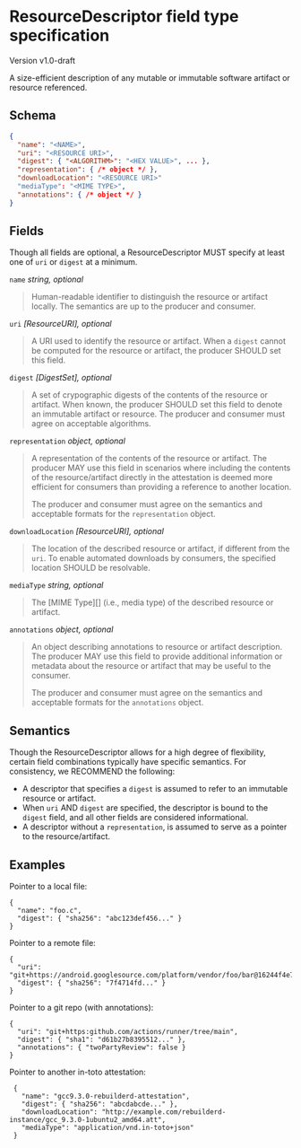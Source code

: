 # ResourceDescriptor field type specification

Version v1.0-draft

A size-efficient description of any mutable or immutable software artifact
or resource referenced.

## Schema

```json
{
  "name": "<NAME>",
  "uri": "<RESOURCE URI>",
  "digest": { "<ALGORITHM>": "<HEX VALUE>", ... },
  "representation": { /* object */ },
  "downloadLocation": "<RESOURCE URI>"
  "mediaType": "<MIME TYPE>",
  "annotations": { /* object */ }
}
```

## Fields

Though all fields are optional, a ResourceDescriptor MUST specify at least
one of `uri` or `digest` at a minimum.

`name` _string, optional_

> Human-readable identifier to distinguish the resource or artifact locally.
> The semantics are up to the producer and consumer.

`uri` _[ResourceURI], optional_

> A URI used to identify the resource or artifact. When a `digest` cannot be
> computed for the resource or artifact, the producer SHOULD set this field.

`digest` _[DigestSet], optional_

> A set of crypographic digests of the contents of the resource or artifact.
> When known, the producer SHOULD set this field to denote an immutable
> artifact or resource. The producer and consumer must agree on acceptable
> algorithms.

`representation` _object, optional_

> A representation of the contents of the resource or artifact.
> The producer MAY use this field in scenarios where including the contents
> of the resource/artifact directly in the attestation is deemed more
> efficient for consumers than providing a reference to another location.
>
> The producer and consumer must agree on the semantics and acceptable
> formats for the `representation` object.

`downloadLocation` _[ResourceURI], optional_

> The location of the described resource or artifact, if different from the
> `uri`. To enable automated downloads by consumers, the specified location
> SHOULD be resolvable.

`mediaType` _string, optional_

> The [MIME Type][] (i.e., media type) of the described resource or artifact.

`annotations` _object, optional_

> An object describing annotations to resource or artifact description.
> The producer MAY use this field to provide additional information or
> metadata about the resource or artifact that may be useful to the consumer.
>
> The producer and consumer must agree on the semantics and acceptable
> formats for the `annotations` object.

## Semantics

Though the ResourceDescriptor allows for a high degree of flexibility,
certain field combinations typically have specific semantics.
For consistency, we RECOMMEND the following:

-   A descriptor that specifies a `digest` is assumed to refer to an
immutable resource or artifact.
-   When `uri` AND `digest` are specified, the descriptor is bound to the
`digest` field, and all other fields are considered informational.
-   A descriptor without a `representation`, is assumed to serve as a
pointer to the resource/artifact.

## Examples

Pointer to a local file:
```jsonc
{
  "name": "foo.c",
  "digest": { "sha256": "abc123def456..." }
}
```

Pointer to a remote file:
```jsonc
{
  "uri": "git+https://android.googlesource.com/platform/vendor/foo/bar@16244f4e7524d44a8f3060905eaf9190e96e9fb0#prebuilts/Foo/Foo.apk",
  "digest": { "sha256": "7f4714fd..." }
}
```

Pointer to a git repo (with annotations):
```jsonc
{
  "uri": "git+https:github.com/actions/runner/tree/main",
  "digest": { "sha1": "d61b27b8395512..." },
  "annotations": { "twoPartyReview": false }
}
```
  
Pointer to another in-toto attestation:
```jsonc
 { 
   "name": "gcc9.3.0-rebuilderd-attestation",
   "digest": { "sha256": "abcdabcde..." },
   "downloadLocation": "http://example.com/rebuilderd-instance/gcc_9.3.0-1ubuntu2_amd64.att",
   "mediaType": "application/vnd.in-toto+json"
 }
```

<!-- TODO: Representation of small file -->
